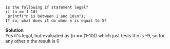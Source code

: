 ```
Is the following if statement legal?
if (n == 1-10)
 printf("n is between 1 and 10\n");
If so, what does it do when n is equal to 5?
```

**Solution**  
Yes it's legal, but evaluated as (n == (1-10)) which just tests if n is -9, so for any other n the result is 0  